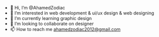 - 👋 Hi, I’m @AhamedZodiac
- 👀 I’m interested in web development & ui/ux design & web designing 
- 🌱 I’m currently learning graphic design 
- 💞️ I’m looking to collaborate on designer 
- 📫 How to reach me ahamedzodiac2012@gmail.com
 
  

<!---
AhamedZodiac/AhamedZodiac is a ✨ special ✨ repository because its `README.md` (this file) appears on your GitHub profile.
You can click the Preview link to take a look at your changes.
--->

